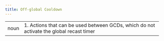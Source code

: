 ```yaml
---
title: Off-global Cooldown
---
```

| | |
| --- | --- |
| noun | 1.  	Actions that can be used between GCDs, which do not activate the global recast timer	|
